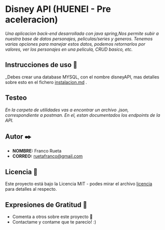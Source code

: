 # Disney API (HUENEI - Pre aceleracion)

_Una aplicacion back-end desarrollada con java spring,Nos permite subir a nuestra base de datos personajes,
peliculas/series y generos. Tenemos varias opciones para manejar estos datos, podemos retornarlos por valores, ver los
personajes en una pelicula, CRUD basico, etc._

## Instrucciones de uso 🚀

_Debes crear una database MYSQL, con el nombre disneyAPI, mas detalles sobre esto en el
fichero [instalacion.md](utilidades/instalacion.md) .

## Testeo

_En la carpeta de utilidades vas a encontrar un archivo .json, correspondiente a postman. En el, estan documentados los
endpoints de la API._

## Autor ✒️

* **NOMBRE:** Franco Rueta
* **CORREO:** ruetafranco@gmail.com

## Licencia 📄

Este proyecto está bajo la Licencia MIT - podes mirar el archivo [licencia](utilidades/LICENSE.md) para detalles al
respecto.

## Expresiones de Gratitud 🎁

* Comenta a otros sobre este proyecto 📢
* Contactame y contame que te parecio! :)
